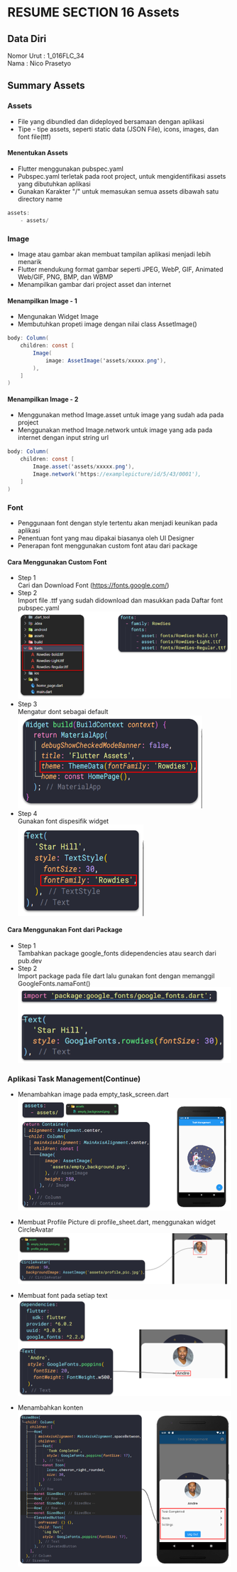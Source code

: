 # RESUME SECTION 16 Assets

## Data Diri
Nomor Urut  : 1_016FLC_34 <br>
Nama        : Nico Prasetyo

## Summary Assets

### Assets
- File yang dibundled dan dideployed bersamaan dengan aplikasi 
- Tipe - tipe assets, seperti static data (JSON File), icons, images, dan font file(ttf)

#### Menentukan Assets
- Flutter menggunakan pubspec.yaml
- Pubspec.yaml terletak pada root project, untuk mengidentifikasi assets yang dibutuhkan aplikasi
- Gunakan Karakter "/" untuk memasukan semua assets dibawah satu directory name

```cs
assets:
    - assets/
```

### Image
- Image atau gambar akan membuat tampilan aplikasi menjadi lebih menarik
- Flutter mendukung format gambar seperti JPEG, WebP, GIF, Animated Web/GIF, PNG, BMP, dan WBMP
- Menampilkan gambar dari project asset dan internet

#### Menampilkan Image - 1
- Mengunakan Widget Image
- Membutuhkan propeti image dengan nilai class AssetImage()

```cs
body: Column(
    children: const [
        Image(
            image: AssetImage('assets/xxxxx.png'),
        ),
    ]
)
```

#### Menampilkan Image - 2
- Menggunakan method Image.asset untuk image yang sudah ada pada project
- Menggunakan method Image.network untuk image yang ada pada internet dengan input string url

```cs
body: Column(
    children: const [
        Image.asset('assets/xxxxx.png'),
        Image.network('https://examplepicture/id/5/43/0001'),
    ]
)
```

### Font
- Penggunaan font dengan style tertentu akan menjadi keunikan pada aplikasi 
- Penentuan font yang mau dipakai biasanya oleh UI Designer
- Penerapan font menggunakan custom font atau dari package 

#### Cara Menggunakan Custom Font
- Step 1 <br>
Cari dan Download Font (https://fonts.google.com/)
- Step 2 <br>
Import file .ttf yang sudah didownload dan masukkan pada Daftar font pubspec.yaml
![](screenshots/Screenshot_Summarypic5.png)
- Step 3 <br>
Mengatur dont sebagai default <br>
![](screenshots/Screenshot_Summarypic6.png)
- Step 4 <br>
Gunakan font dispesifik widget <br>
![](screenshots/Screenshot_Summarypic7.png)

#### Cara Menggunakan Font dari Package
- Step 1 <br>
Tambahkan package google_fonts didependencies atau search dari pub.dev
- Step 2 <br>
Import package pada file dart lalu gunakan font dengan memanggil GoogleFonts.namaFont() <br>
![](screenshots/Screenshot_Summarypic8.png)

### Aplikasi Task Management(Continue)
- Menambahkan image pada empty_task_screen.dart
![](screenshots/Screenshot_Summarypic1.png)

- Membuat Profile Picture di profile_sheet.dart, menggunakan widget CircleAvatar
![](screenshots/Screenshot_Summarypic2.png)

- Membuat font pada setiap text 
![](screenshots/Screenshot_Summarypic3.png)

- Menambahkan konten
![](screenshots/Screenshot_Summarypic4.png)